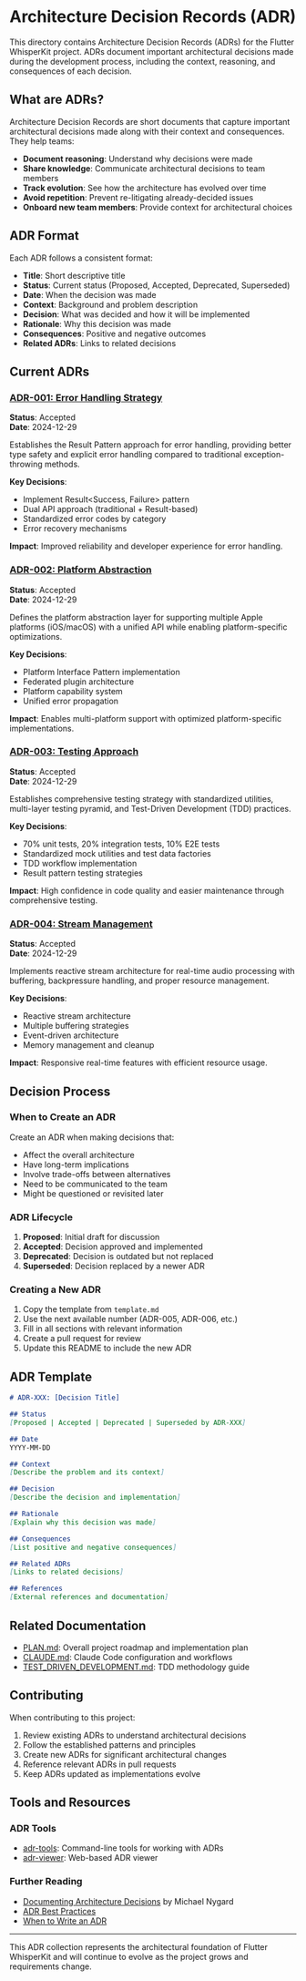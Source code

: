 # Architecture Decision Records (ADR)

This directory contains Architecture Decision Records (ADRs) for the Flutter WhisperKit project. ADRs document important architectural decisions made during the development process, including the context, reasoning, and consequences of each decision.

## What are ADRs?

Architecture Decision Records are short documents that capture important architectural decisions made along with their context and consequences. They help teams:

- **Document reasoning**: Understand why decisions were made
- **Share knowledge**: Communicate architectural decisions to team members
- **Track evolution**: See how the architecture has evolved over time
- **Avoid repetition**: Prevent re-litigating already-decided issues
- **Onboard new team members**: Provide context for architectural choices

## ADR Format

Each ADR follows a consistent format:

- **Title**: Short descriptive title
- **Status**: Current status (Proposed, Accepted, Deprecated, Superseded)
- **Date**: When the decision was made
- **Context**: Background and problem description
- **Decision**: What was decided and how it will be implemented
- **Rationale**: Why this decision was made
- **Consequences**: Positive and negative outcomes
- **Related ADRs**: Links to related decisions

## Current ADRs

### [ADR-001: Error Handling Strategy](001-error-handling-strategy.md)
**Status**: Accepted  
**Date**: 2024-12-29

Establishes the Result Pattern approach for error handling, providing better type safety and explicit error handling compared to traditional exception-throwing methods.

**Key Decisions**:
- Implement Result&lt;Success, Failure&gt; pattern
- Dual API approach (traditional + Result-based)
- Standardized error codes by category
- Error recovery mechanisms

**Impact**: Improved reliability and developer experience for error handling.

### [ADR-002: Platform Abstraction](002-platform-abstraction.md)
**Status**: Accepted  
**Date**: 2024-12-29

Defines the platform abstraction layer for supporting multiple Apple platforms (iOS/macOS) with a unified API while enabling platform-specific optimizations.

**Key Decisions**:
- Platform Interface Pattern implementation
- Federated plugin architecture
- Platform capability system
- Unified error propagation

**Impact**: Enables multi-platform support with optimized platform-specific implementations.

### [ADR-003: Testing Approach](003-testing-approach.md)
**Status**: Accepted  
**Date**: 2024-12-29

Establishes comprehensive testing strategy with standardized utilities, multi-layer testing pyramid, and Test-Driven Development (TDD) practices.

**Key Decisions**:
- 70% unit tests, 20% integration tests, 10% E2E tests
- Standardized mock utilities and test data factories
- TDD workflow implementation
- Result pattern testing strategies

**Impact**: High confidence in code quality and easier maintenance through comprehensive testing.

### [ADR-004: Stream Management](004-stream-management.md)
**Status**: Accepted  
**Date**: 2024-12-29

Implements reactive stream architecture for real-time audio processing with buffering, backpressure handling, and proper resource management.

**Key Decisions**:
- Reactive stream architecture
- Multiple buffering strategies
- Event-driven architecture
- Memory management and cleanup

**Impact**: Responsive real-time features with efficient resource usage.

## Decision Process

### When to Create an ADR

Create an ADR when making decisions that:

- Affect the overall architecture
- Have long-term implications
- Involve trade-offs between alternatives
- Need to be communicated to the team
- Might be questioned or revisited later

### ADR Lifecycle

1. **Proposed**: Initial draft for discussion
2. **Accepted**: Decision approved and implemented
3. **Deprecated**: Decision is outdated but not replaced
4. **Superseded**: Decision replaced by a newer ADR

### Creating a New ADR

1. Copy the template from `template.md`
2. Use the next available number (ADR-005, ADR-006, etc.)
3. Fill in all sections with relevant information
4. Create a pull request for review
5. Update this README to include the new ADR

## ADR Template

```markdown
# ADR-XXX: [Decision Title]

## Status
[Proposed | Accepted | Deprecated | Superseded by ADR-XXX]

## Date
YYYY-MM-DD

## Context
[Describe the problem and its context]

## Decision
[Describe the decision and implementation]

## Rationale
[Explain why this decision was made]

## Consequences
[List positive and negative consequences]

## Related ADRs
[Links to related decisions]

## References
[External references and documentation]
```

## Related Documentation

- [PLAN.md](../PLAN.md): Overall project roadmap and implementation plan
- [CLAUDE.md](../../CLAUDE.md): Claude Code configuration and workflows
- [TEST_DRIVEN_DEVELOPMENT.md](../TEST_DRIVEN_DEVELOPMENT.md): TDD methodology guide

## Contributing

When contributing to this project:

1. Review existing ADRs to understand architectural decisions
2. Follow the established patterns and principles
3. Create new ADRs for significant architectural changes
4. Reference relevant ADRs in pull requests
5. Keep ADRs updated as implementations evolve

## Tools and Resources

### ADR Tools
- [adr-tools](https://github.com/npryce/adr-tools): Command-line tools for working with ADRs
- [adr-viewer](https://github.com/mrwilson/adr-viewer): Web-based ADR viewer

### Further Reading
- [Documenting Architecture Decisions](https://cognitect.com/blog/2011/11/15/documenting-architecture-decisions) by Michael Nygard
- [ADR Best Practices](https://github.com/joelparkerhenderson/architecture-decision-record)
- [When to Write an ADR](https://engineering.atspotify.com/2020/04/14/when-should-i-write-an-architecture-decision-record/)

---

This ADR collection represents the architectural foundation of Flutter WhisperKit and will continue to evolve as the project grows and requirements change.